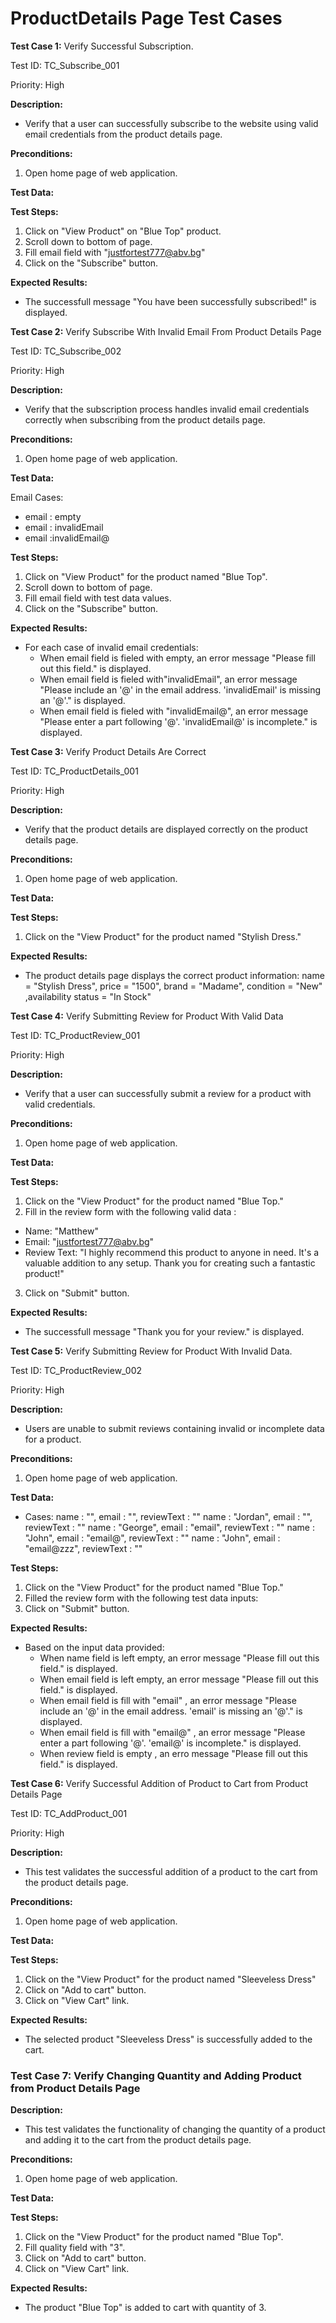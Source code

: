 # ProductDetails Page Test Cases

**Test Case 1:** Verify Successful Subscription.

Test ID: TC_Subscribe_001

Priority: High

**Description:** 
- Verify that a user can successfully subscribe to the website using valid email credentials from the product details page.

**Preconditions:**
1. Open home page of web application.

**Test Data:**

**Test Steps:**
1. Click on "View Product" on "Blue Top" product.
2. Scroll down to bottom of page.
3. Fill email field with "justfortest777@abv.bg"
4. Click on the "Subscribe" button.

**Expected Results:**
-  The successfull message "You have been successfully subscribed!" is displayed.

**Test Case 2:** Verify Subscribe With Invalid Email From Product Details Page

Test ID: TC_Subscribe_002

Priority: High

**Description:** 
- Verify that the subscription process handles invalid email credentials correctly when subscribing from the product details page.

**Preconditions:**
1. Open home page of web application.

**Test Data:**

Email Cases:
 - email : 	empty
 - email : invalidEmail
 - email :invalidEmail@

**Test Steps:**
1. Click on "View Product"  for the product named "Blue Top".
2. Scroll down to bottom of page.
3. Fill email field with test data values.
4. Click on the "Subscribe" button.

**Expected Results:**
-  For each case of invalid email credentials:
    - When email field is fieled with empty, an error message "Please fill out this field." is displayed.
    - When email field is fieled with"invalidEmail", an error message "Please include an '@' in the email address. 'invalidEmail' is missing an '@'." is displayed.
    - When email field is fieled with "invalidEmail@", an error message "Please enter a part following '@'. 'invalidEmail@' is incomplete." is displayed.

**Test Case 3:** Verify Product Details Are Correct

Test ID: TC_ProductDetails_001

Priority: High

**Description:** 
- Verify that the product details are displayed correctly on the product details page.

**Preconditions:**
1. Open home page of web application.

**Test Data:**

**Test Steps:**
1. Click on the "View Product"  for the product named "Stylish Dress."

**Expected Results:**
-  The product details page displays the correct product information:
name = "Stylish Dress", price = "1500", brand = "Madame", condition = "New" ,availability status = "In Stock"

**Test Case 4:** Verify Submitting Review for Product With Valid Data

Test ID: TC_ProductReview_001

Priority: High

**Description:** 
- Verify that a user can successfully submit a review for a product with valid credentials.

**Preconditions:**
1. Open home page of web application.

**Test Data:**

**Test Steps:**
1. Click on the "View Product"  for the product named "Blue Top."
2. Fill in the review form with the following valid data :
 - Name: "Matthew"
 - Email: "justfortest777@abv.bg"
 - Review Text: "I highly recommend this product to anyone in need. It's a valuable addition to any setup. Thank you for creating such a fantastic product!"
3. Click on "Submit" button.

**Expected Results:**
-  The successfull message "Thank you for your review." is displayed.

**Test Case 5:** Verify Submitting Review for Product With Invalid Data.

Test ID: TC_ProductReview_002

Priority: High

**Description:** 
- Users are unable to submit reviews containing invalid or incomplete data for a product.

**Preconditions:**
1. Open home page of web application.

**Test Data:**
- Cases:
name : "", email : "", reviewText : ""
name : "Jordan", email : "", reviewText : ""
name : "George", email : "email", reviewText : ""
name : "John", email : "email@", reviewText : ""
name : "John", email : "email@zzz", reviewText : ""

**Test Steps:**
1. Click on the "View Product" for the product named "Blue Top."
2. Filled the review form with the following test data inputs:
3. Click on "Submit" button.

**Expected Results:**
-  Based on the input data provided:
    - When  name field is left empty, an error message "Please fill out this field." is displayed.
    - When  email field is left empty, an error message "Please fill out this field." is displayed.
     - When email field is fill with "email" , an error message "Please include an '@' in the email address. 'email' is missing an '@'." is displayed.
     - When email field is fill with "email@" , an error message "Please enter a part following '@'. 'email@' is incomplete." is displayed.
     - When review field is empty , an erro message "Please fill out this field." is displayed.


**Test Case 6:** Verify Successful Addition of Product to Cart from Product Details Page

Test ID: TC_AddProduct_001

Priority: High

**Description:** 
- This test validates the successful addition of a product to the cart from the product details page.

**Preconditions:**
1. Open home page of web application.

**Test Data:**

**Test Steps:**
1. Click on the "View Product" for the product named "Sleeveless Dress"
2. Click on "Add to cart" button.
3. Click on "View Cart" link.

**Expected Results:**
-  The selected product "Sleeveless Dress" is successfully added to the cart. 


### Test Case 7: Verify Changing Quantity and Adding Product from Product Details Page

**Description:** 
- This test validates the functionality of changing the quantity of a product and adding it to the cart from the product details page. 

**Preconditions:**
1. Open home page of web application.

**Test Data:**

**Test Steps:**
1. Click on the "View Product" for the product named "Blue Top".
2. Fill quality field with "3".
3. Click on "Add to cart" button.
4. Click on "View Cart" link.

**Expected Results:**
-  The product "Blue Top" is added to cart with quantity of 3.


